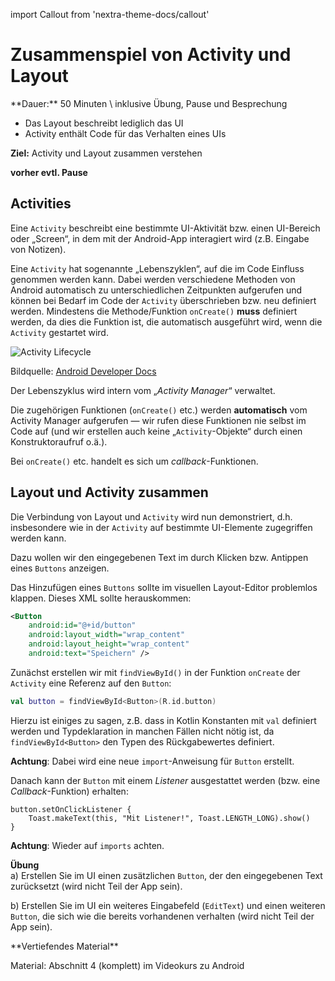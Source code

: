 import Callout from 'nextra-theme-docs/callout'

# Zusammenspiel von Activity und Layout

<Callout>
  **Dauer:** 50 Minuten \
  inklusive Übung, Pause und Besprechung

  - Das Layout beschreibt lediglich das UI
  - Activity enthält Code für das Verhalten eines UIs  

  **Ziel:** Activity und Layout zusammen verstehen
</Callout>

**vorher evtl. Pause**

## Activities

Eine `Activity` beschreibt eine bestimmte UI-Aktivität
bzw. einen UI-Bereich oder „Screen“, in dem mit der 
Android-App interagiert wird (z.B. Eingabe von Notizen).

Eine `Activity` hat sogenannte „Lebenszyklen“, auf die
im Code Einfluss genommen werden kann. Dabei werden
verschiedene Methoden von Android automatisch zu 
unterschiedlichen Zeitpunkten aufgerufen und können
bei Bedarf im Code der `Activity` überschrieben bzw. 
neu definiert werden. Mindestens die Methode/Funktion
`onCreate()` **muss** definiert werden, da dies die 
Funktion ist, die automatisch ausgeführt wird, wenn 
die `Activity` gestartet wird. 

![Activity Lifecycle](/images/mobile/activity_lifecycle.png)

Bildquelle: [Android Developer Docs](https://developer.android.com/guide/components/activities/intro-activities)

Der Lebenszyklus wird intern vom „_Activity Manager_“ 
verwaltet.

Die zugehörigen Funktionen (`onCreate()` etc.) werden 
**automatisch** vom Activity Manager aufgerufen &mdash;
wir rufen diese Funktionen nie selbst im Code auf
(und wir erstellen auch keine „`Activity`-Objekte“ 
durch einen Konstruktoraufruf o.ä.).

Bei `onCreate()` etc. handelt es sich um 
_callback_-Funktionen. 

## Layout und Activity zusammen

Die Verbindung von Layout und `Activity` wird nun 
demonstriert, d.h. insbesondere wie in der `Activity`
auf bestimmte UI-Elemente zugegriffen werden kann.

Dazu wollen wir den eingegebenen Text im durch Klicken
bzw. Antippen eines `Buttons` anzeigen.

Das Hinzufügen eines `Buttons` sollte  im visuellen
Layout-Editor problemlos klappen. Dieses XML sollte
herauskommen:

```xml
<Button
    android:id="@+id/button"
    android:layout_width="wrap_content"
    android:layout_height="wrap_content"
    android:text="Speichern" />
```

Zunächst erstellen wir mit `findViewById()` in 
der Funktion `onCreate` der `Activity` eine 
Referenz auf den `Button`:

```kotlin
val button = findViewById<Button>(R.id.button)
```

Hierzu ist einiges zu sagen, z.B. dass in Kotlin Konstanten
mit `val` definiert werden und Typdeklaration in manchen
Fällen nicht nötig ist, da `findViewById<Button>` den
Typen des Rückgabewertes definiert. 

**Achtung**: Dabei wird eine neue `import`-Anweisung für
`Button` erstellt.

Danach kann der `Button` mit einem _Listener_ ausgestattet
werden (bzw. eine _Callback_-Funktion) erhalten:

```
button.setOnClickListener {
    Toast.makeText(this, "Mit Listener!", Toast.LENGTH_LONG).show()
}
```

**Achtung**: Wieder auf `imports` achten.

**Übung** \
a) Erstellen Sie im UI einen zusätzlichen `Button`, der 
den eingegebenen Text zurücksetzt (wird nicht Teil der App sein).

b) Erstellen Sie im UI ein weiteres Eingabefeld (`EditText`)
und einen weiteren `Button`, die sich wie die bereits
vorhandenen verhalten (wird nicht Teil der App sein).

<Callout type="warning">
**Vertiefendes Material**

Material: Abschnitt 4 (komplett) im Videokurs zu Android 
</Callout>
